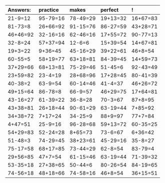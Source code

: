 | Answers: | practice | makes | perfect | ! |
| :--- | :--- | :--- | :--- | :--- |
| 21-9=12 | 95-79=16 | 78-49=29 | 19+13=32 | 16+67=83 | 
| 81-73=8 | 26+66=92 | 91-15=76 | 86-27=59 | 43+28=71 | 
| 46+46=92 | 32-16=16 | 62-46=16 | 17+55=72 | 90-77=13 | 
| 32-8=24 | 57+37=94 | 12-6=6 | 15+39=54 | 14+67=81 | 
| 19+3=22 | 9+36=45 | 45-16=29 | 39+22=61 | 46+8=54 | 
| 60-55=5 | 58+19=77 | 63+18=81 | 84-39=45 | 14+59=73 | 
| 37+29=66 | 68+13=81 | 75-29=46 | 51-45=6 | 92-43=49 | 
| 23+59=82 | 23-4=19 | 28+68=96 | 17+28=45 | 80-41=39 | 
| 40-38=2 | 63-9=54 | 60-14=46 | 41-4=37 | 46+26=72 | 
| 49+15=64 | 86-78=8 | 66-9=57 | 46+29=75 | 17+64=81 | 
| 43-16=27 | 61-39=22 | 36-8=28 | 70-3=67 | 87+8=95 | 
| 43+38=81 | 26+18=44 | 90-61=29 | 63-19=44 | 7+85=92 | 
| 34+38=72 | 7+17=24 | 34-25=9 | 88+9=97 | 77+7=84 | 
| 4+47=51 | 25-9=16 | 96-28=68 | 59+13=72 | 60-35=25 | 
| 54+29=83 | 52-24=28 | 8+65=73 | 73-6=67 | 6+36=42 | 
| 51-48=3 | 74-29=45 | 38+23=61 | 45-29=16 | 35-8=27 | 
| 75-17=58 | 68+17=85 | 73-44=29 | 62-8=54 | 83-79=4 | 
| 29+56=85 | 47+7=54 | 61-15=46 | 63-19=44 | 71-39=32 | 
| 53-35=18 | 27+38=65 | 50-44=6 | 80-26=54 | 84-19=65 | 
| 74-56=18 | 48+18=66 | 74-58=16 | 46+8=54 | 36+15=51 | 
